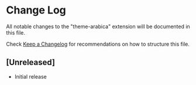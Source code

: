 # Change Log

All notable changes to the "theme-arabica" extension will be documented in this file.

Check [Keep a Changelog](http://keepachangelog.com/) for recommendations on how to structure this file.

## [Unreleased]

- Initial release
